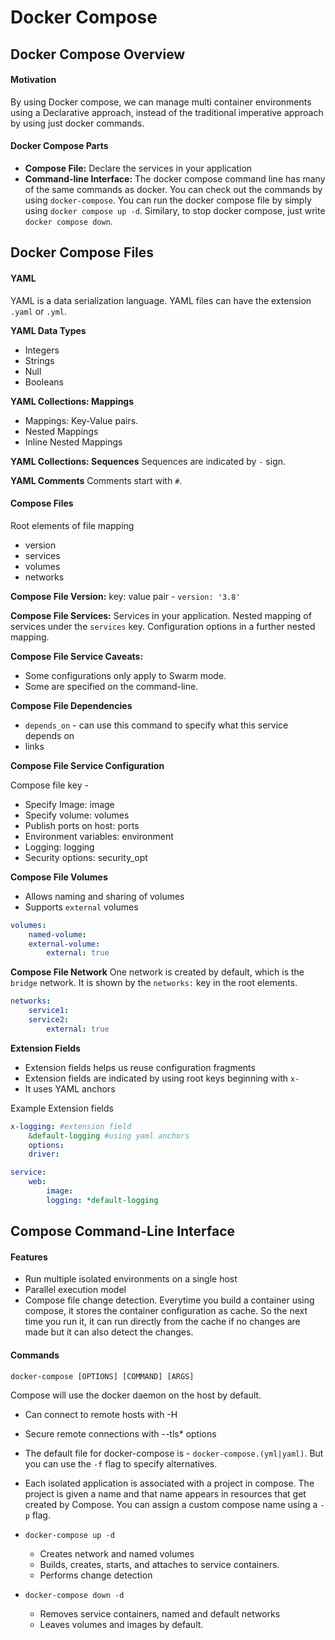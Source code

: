 # Docker Compose

## Docker Compose Overview

#### Motivation
By using Docker compose, we can manage multi container environments using a Declarative approach, instead of the traditional imperative approach by using just docker commands.

#### Docker Compose Parts

- **Compose File:** Declare the services in your application
- **Command-line Interface:** The docker compose command line has many of the same commands as docker. You can check out the commands by using ```docker-compose```. You can run the docker compose file by simply using ```docker compose up -d```. Similary, to stop docker compose, just write ```docker compose down```.

## Docker Compose Files

#### YAML
YAML is a data serialization language. YAML files can have the extension ```.yaml``` or ```.yml```.

**YAML Data Types**

- Integers
- Strings
- Null
- Booleans

**YAML Collections: Mappings**

- Mappings: Key-Value pairs.
- Nested Mappings 
- Inline Nested Mappings

**YAML Collections: Sequences**
Sequences are indicated by ```-``` sign. 

**YAML Comments**
Comments start with ```#```.

#### Compose Files

Root elements of file mapping

- version
- services
- volumes
- networks

**Compose File Version:** key: value pair - ```version: '3.8'```

**Compose File Services:** Services in your application. Nested mapping of services under the ```services``` key. Configuration options in a further nested mapping.

**Compose File Service Caveats:** 

- Some configurations only apply to Swarm mode.
- Some are specified on the command-line.

**Compose File Dependencies**

- ```depends_on``` - can use this command to specify what this service depends on
- links

**Compose File Service Configuration**

Compose file key - 

- Specify Image: image
- Specify volume: volumes
- Publish ports on host: ports
- Environment variables: environment
- Logging: logging
- Security options: security_opt

**Compose File Volumes**

- Allows naming and sharing of volumes
- Supports ```external``` volumes

```yaml
volumes:
    named-volume:
    external-volume:
        external: true
```

**Compose File Network**
One network is created by default, which is the ```bridge``` network. It is shown by the ```networks:``` key in the root elements.

```yaml
networks:
    service1:
    service2:
        external: true
```

**Extension Fields**

- Extension fields helps us reuse configuration fragments
- Extension fields are indicated by using root keys beginning with ```x-```
- It uses YAML anchors

Example Extension fields

```yaml
x-logging: #extension field
    &default-logging #using yaml anchors
    options:
    driver:

service:
    web:
        image:
        logging: *default-logging
```
## Compose Command-Line Interface

#### Features

- Run multiple isolated environments on a single host
- Parallel execution model
- Compose file change detection. Everytime you build a container using compose, it stores the container configuration as cache. So the next time you run it, it can run directly from the cache if no changes are made but it can also detect the changes.

#### Commands
```docker-compose [OPTIONS] [COMMAND] [ARGS]```

Compose will use the docker daemon on the host by default.

- Can connect to remote hosts with -H
- Secure remote connections with --tls* options
- The default file for docker-compose is - ```docker-compose.(yml|yaml)```. But you can use the ```-f``` flag to specify alternatives.
- Each isolated application is associated with a project in compose. The project is given a name and that name appears in resources that get created by Compose. You can assign a custom compose name using a ```-p``` flag.

- ```docker-compose up -d``` 
    - Creates network and named volumes
    - Builds, creates, starts, and attaches to service containers.
    - Performs change detection

- ```docker-compose down -d```
    - Removes service containers, named and default networks
    - Leaves volumes and images by default.

